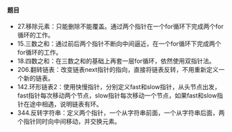 
#### 题目

* 27.移除元素：只能删除不能覆盖。通过两个指针在一个for循环下完成两个for循环的工作。
* 15.三数之和：通过前后两个指针不断向中间逼近，在一个for循环下完成两个for循环的工作。
* 18.四数之和：在三数之和的基础上再套一层for循环，依然使用双指针法。
* 206.翻转链表：改变链表next指针的指向，直接将链表反转，不用重新定义一个新的链表。
* 142.环形链表2：使用快慢指针，分别定义fast和slow指针，从头节点出发，fast指针每次移动两个节点，slow指针每次移动一个节点，如果fast和slow指针在途中相遇，说明链表有环。
* 344.反转字符串：定义两个指针，一个从字符串前面，一个从字符串后面，两个指针同时向中间移动，并交换元素。
